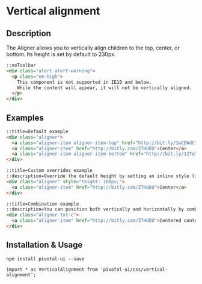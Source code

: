 # Vertical alignment

## Description

The Aligner allows you to vertically align children to the top, center, or bottom.
Its height is set by default to 230px.

```html
::noToolbar
<div class="alert alert-warning">
  <p class="em-high">
    This component is not supported in IE10 and below.
    While the content will appear, it will not be vertically aligned.
  </p>
</div>
```

## Examples

```html
::title=Default example
<div class="aligner">
  <a class="aligner-item aligner-item-top" href="http://bit.ly/1wCDWdC">On Top</a>
  <a class="aligner-item" href="http://bitly.com/ZTHUDU">Center</a>
  <a class="aligner-item aligner-item-bottom" href="http://bit.ly/12TqYiL">Bottom</a>
</div>
```

```html
::title=Custom overrides example
::description=Override the default height by setting an inline style like so:
<div class="aligner" style="height: 100px;">
  <a class="aligner-item" href="http://bitly.com/ZTHUDU">Center</a>
</div>
```

```html
::title=Combination example
::description=You can position both vertically and horizontally by combining the aligner with grids, or the text-alignment classes (`.txt-l`, `.txt-r`, and `.txt-c`)
<div class="aligner txt-c">
  <a class="aligner-item" href="http://bitly.com/ZTHUDU">Centered content</a>
</div>
```

## Installation & Usage

`npm install pivotal-ui --save`

`import * as VerticalAlignment from 'pivotal-ui/css/vertical-alignment';`
